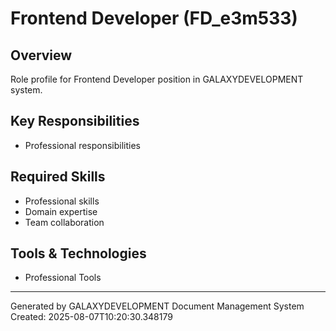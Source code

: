 # Frontend Developer (FD_e3m533)

## Overview
Role profile for Frontend Developer position in GALAXYDEVELOPMENT system.

## Key Responsibilities
- Professional responsibilities

## Required Skills
- Professional skills
- Domain expertise
- Team collaboration

## Tools & Technologies
- Professional Tools

---
Generated by GALAXYDEVELOPMENT Document Management System
Created: 2025-08-07T10:20:30.348179
